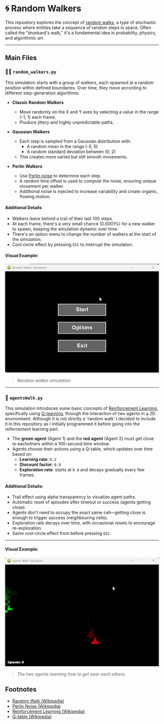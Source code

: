 # 🌀 Random Walkers

This repository explores the concept of [random walks](https://en.wikipedia.org/wiki/Random_walk), a type of stochastic process where entities take a sequence of random steps in space. Often called the "drunkard's walk," it's a fundamental idea in probability, physics, and algorithmic art.

---

## Main Files

### 🚶‍♂️ `random_walkers.py`

This simulation starts with a group of walkers, each spawned at a random position within defined boundaries. Over time, they move according to different step-generation algorithms:

- **Classic Random Walkers**
  - Move randomly on the X and Y axes by selecting a value in the range (-1, 1) each frame.
  - Produce jittery and highly unpredictable paths.

- **Gaussian Walkers**
  - Each step is sampled from a Gaussian distribution with:
    - A random mean in the range (-5, 5)
    - A random standard deviation between (0, 2)
  - This creates more varied but still smooth movements.

- **Perlin Walkers**
  - Use [Perlin noise](https://en.wikipedia.org/wiki/Perlin_noise) to determine each step.
  - A random time offset is used to compute the noise, ensuring unique movement per walker.
  - Additional noise is injected to increase variability and create organic, flowing motion.

#### Additional Details

- Walkers leave behind a trail of their last 100 steps.
- At each frame, there's a very small chance (0.0001%) for a new walker to spawn, keeping the simulation dynamic over time.
- There's an option menu to change the number of walkers at the start of the simulation.
- Cool circle effect by pressing `ESC` to interrupt the simulation.

#### Visual Example:

![Random Walk](gifs/randomWalker.gif)

> *Random walker simulation*

---

### 🧠 `agentsWalk.py`

This simulation introduces some basic concepts of [Reinforcement Learning](https://en.wikipedia.org/wiki/Reinforcement_learning), specifically using [Q-learning](https://en.wikipedia.org/wiki/Q-learning), through the interaction of two agents in a 2D environment.
Although it is not strictly a 'random walk' I decided to include it in this repository as I initially programmed it before going into the reiforcement learning part.

- The **green agent** (Agent 1) and the **red agent** (Agent 2) must get close to eachothers within a 100-second time window.
- Agents choose their actions using a Q-table, which updates over time based on:
  - **Learning rate**: `0.2`
  - **Discount factor**: `0.9`
  - **Exploration rate**: starts at `0.8` and decays gradually every few frames.

#### Additional Details:
- Trail effect using alpha transparency to visualize agent paths.
- Automatic reset of episodes after timeout or success (agents getting close).
- Agents don’t need to occupy the exact same cell—getting close is enough to trigger success (neighbouring cells).
- Exploration rate decays over time, with occasional resets to encourage re-exploration.
- Same cool circle effect from before pressing `ESC`.
---

#### Visual Example:

![Agents Walk](gifs/agentWalk.gif)

> *The two agents learning how to get near each others.*

## Footnotes

- [Random Walk (Wikipedia)](https://en.wikipedia.org/wiki/Random_walk)
- [Perlin Noise (Wikipedia)](https://en.wikipedia.org/wiki/Perlin_noise)
- [Reinforcement Learning (Wikipedia)](https://en.wikipedia.org/wiki/Reinforcement_learning)
- [Q-table (Wikipedia)](https://en.wikipedia.org/wiki/Q-learning)
